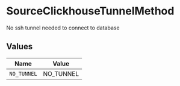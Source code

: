 # SourceClickhouseTunnelMethod

No ssh tunnel needed to connect to database


## Values

| Name        | Value       |
| ----------- | ----------- |
| `NO_TUNNEL` | NO_TUNNEL   |